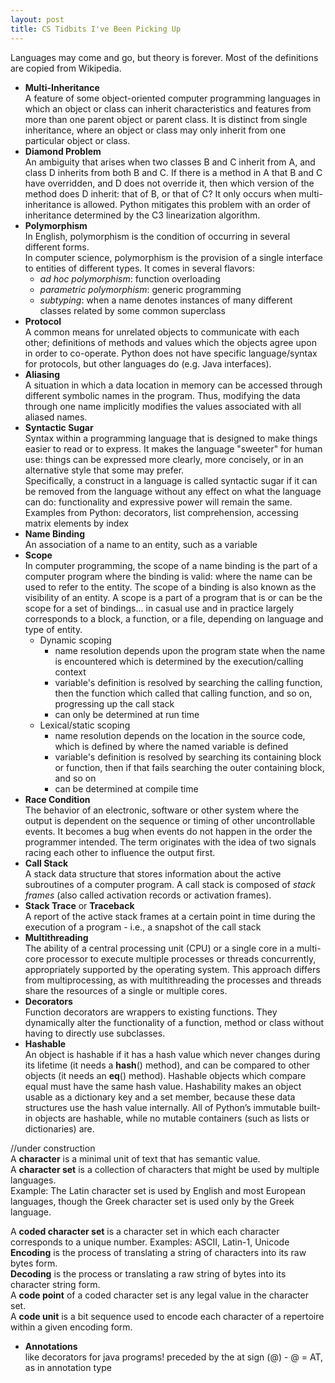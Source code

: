```yaml
---
layout: post
title: CS Tidbits I've Been Picking Up
---
```

Languages may come and go, but theory is forever.  Most of the definitions are copied from Wikipedia. 


* **Multi-Inheritance**  
A feature of some object-oriented computer programming languages in which an object or class can inherit characteristics and features from more than one parent object or parent class. It is distinct from single inheritance, where an object or class may only inherit from one particular object or class.
* **Diamond Problem**  
An ambiguity that arises when two classes B and C inherit from A, and class D inherits from both B and C. If there is a method in A that B and C have overridden, and D does not override it, then which version of the method does D inherit: that of B, or that of C?  It only occurs when multi-inheritance is allowed.  Python mitigates this problem with an order of inheritance determined by the C3 linearization algorithm.  
* **Polymorphism**  
In English, polymorphism is the condition of occurring in several different forms.  
In computer science, polymorphism is the provision of a single interface to entities of different types.  It comes in several flavors:  
  - *ad hoc polymorphism*:
  function overloading
  - *parametric polymorphism*:
  generic programming
  - *subtyping*:
  when a name denotes instances of many different classes related by some common superclass
* **Protocol**  
A common means for unrelated objects to communicate with each other; definitions of methods and values which the objects agree upon in order to co-operate. Python does not have specific language/syntax for protocols, but other languages do (e.g. Java interfaces).   
* **Aliasing**  
A situation in which a data location in memory can be accessed through different symbolic names in the program. Thus, modifying the data through one name implicitly modifies the values associated with all aliased names.
* **Syntactic Sugar**  
Syntax within a programming language that is designed to make things easier to read or to express. It makes the language "sweeter" for human use: things can be expressed more clearly, more concisely, or in an alternative style that some may prefer.  
Specifically, a construct in a language is called syntactic sugar if it can be removed from the language without any effect on what the language can do: functionality and expressive power will remain the same.  
Examples from Python: decorators, list comprehension, accessing matrix elements by index
* **Name Binding**  
An association of a name to an entity, such as a variable  
* **Scope**  
In computer programming, the scope of a name binding is the part of a computer program where the binding is valid: where the name can be used to refer to the entity.  The scope of a binding is also known as the visibility of an entity. A scope is a part of a program that is or can be the scope for a set of bindings… in casual use and in practice largely corresponds to a block, a function, or a file, depending on language and type of entity.
  * Dynamic scoping
    * name resolution depends upon the program state when the name is encountered which is determined by the execution/calling context
    * variable's definition is resolved by searching the calling function, then the function which called that calling function, and so on, progressing up the call stack
    * can only be determined at run time
  * Lexical/static scoping
    * name resolution depends on the location in the source code, which is defined by where the named variable is defined
    * variable's definition is resolved by searching its containing block or function, then if that fails searching the outer containing block, and so on
    * can be determined at compile time
* **Race Condition**  
The behavior of an electronic, software or other system where the output is dependent on the sequence or timing of other uncontrollable events. It becomes a bug when events do not happen in the order the programmer intended. The term originates with the idea of two signals racing each other to influence the output first.
* **Call Stack**  
A stack data structure that stores information about the active subroutines of a computer program.  A call stack is composed of *stack frames* (also called activation records or activation frames).
* **Stack Trace** or **Traceback**  
A report of the active stack frames at a certain point in time during the execution of a program - i.e., a snapshot of the call stack 
* **Multithreading**  
The ability of a central processing unit (CPU) or a single core in a multi-core processor to execute multiple processes or threads concurrently, appropriately supported by the operating system. This approach differs from multiprocessing, as with multithreading the processes and threads share the resources of a single or multiple cores.  
*  **Decorators**  
Function decorators are wrappers to existing functions.  They dynamically alter the functionality of a function, method or class without having to directly use subclasses.  
* **Hashable**  
An object is hashable if it has a hash value which never changes during its lifetime (it needs a __hash__() method), and can be compared to other objects (it needs an __eq__() method). Hashable objects which compare equal must have the same hash value. Hashability makes an object usable as a dictionary key and a set member, because these data structures use the hash value internally. All of Python’s immutable built-in objects are hashable, while no mutable containers (such as lists or dictionaries) are. 



//under construction  
A **character** is a minimal unit of text that has semantic value.  
A **character set** is a collection of characters that might be used by multiple languages.  
Example: The Latin character set is used by English and most European languages, though the Greek character set is used only by the Greek language.  

A **coded character set** is a character set in which each character corresponds to a unique number.  Examples: ASCII, Latin-1, Unicode  
**Encoding** is the process of translating a string of characters into its raw bytes form.  
**Decoding** is the process or translating a raw string of bytes into its character string form.  
A **code point** of a coded character set is any legal value in the character set.  
A **code unit** is a bit sequence used to encode each character of a repertoire within a given encoding form.  
  

*  **Annotations**  
like decorators for java programs!
preceded by the at sign (@) - @ = AT, as in annotation type

